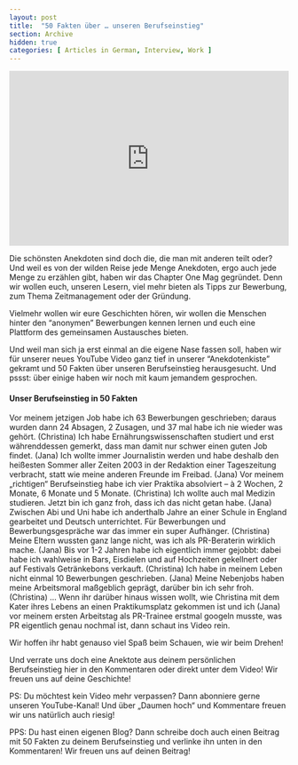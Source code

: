 ```yaml
---
layout: post
title:  "50 Fakten über … unseren Berufseinstieg"
section: Archive
hidden: true
categories: [ Articles in German, Interview, Work ]
---
```


<p><iframe style="width:100%;" height="315" src="https://www.youtube.com/embed/YEC4zXDexx0?rel=0&amp;showinfo=0" frameborder="0" allowfullscreen></iframe></p>

Die schönsten Anekdoten sind doch die, die man mit anderen teilt oder? Und weil es von der wilden Reise jede Menge Anekdoten, ergo auch jede Menge zu erzählen gibt, haben wir das Chapter One Mag gegründet. Denn wir wollen euch, unseren Lesern, viel mehr bieten als Tipps zur Bewerbung, zum Thema Zeitmanagement oder der Gründung.

Vielmehr wollen wir eure Geschichten hören, wir wollen die Menschen hinter den “anonymen” Bewerbungen kennen lernen und euch eine Plattform des gemeinsamen Austausches bieten.

Und weil man sich ja erst einmal an die eigene Nase fassen soll, haben wir für unserer neues YouTube Video ganz tief in unserer “Anekdotenkiste” gekramt und 50 Fakten über unseren Berufseinstieg herausgesucht. Und pssst: über einige haben wir noch mit kaum jemandem gesprochen.

#### Unser Berufseinstieg in 50 Fakten
Vor meinem jetzigen Job habe ich 63 Bewerbungen geschrieben; daraus wurden dann 24 Absagen, 2 Zusagen, und 37 mal habe ich nie wieder was gehört. (Christina)
Ich habe Ernährungswissenschaften studiert und erst währenddessen gemerkt, dass man damit nur schwer einen guten Job findet. (Jana)
Ich wollte immer Journalistin werden und habe deshalb den heißesten Sommer aller Zeiten 2003 in der Redaktion einer Tageszeitung verbracht, statt wie meine anderen Freunde im Freibad. (Jana)
Vor meinem „richtigen“ Berufseinstieg habe ich vier Praktika absolviert – à 2 Wochen, 2 Monate, 6 Monate und 5 Monate. (Christina)
Ich wollte auch mal Medizin studieren. Jetzt bin ich ganz froh, dass ich das nicht getan habe. (Jana)
Zwischen Abi und Uni habe ich anderthalb Jahre an einer Schule in England gearbeitet und Deutsch unterrichtet. Für Bewerbungen und Bewerbungsgespräche war das immer ein super Aufhänger. (Christina)
Meine Eltern wussten ganz lange nicht, was ich als PR-Beraterin wirklich mache. (Jana)
Bis vor 1-2 Jahren habe ich eigentlich immer gejobbt: dabei habe ich wahlweise in Bars, Eisdielen und auf Hochzeiten gekellnert oder auf Festivals Getränkebons verkauft. (Christina)
Ich habe in meinem Leben nicht einmal 10 Bewerbungen geschrieben. (Jana)
Meine Nebenjobs haben meine Arbeitsmoral maßgeblich geprägt, darüber bin ich sehr froh. (Christina)
…
Wenn ihr darüber hinaus wissen wollt, wie Christina mit dem Kater ihres Lebens an einen Praktikumsplatz gekommen ist und ich (Jana) vor meinem ersten Arbeitstag als PR-Trainee erstmal googeln musste, was PR eigentlich genau nochmal ist, dann schaut ins Video rein.

Wir hoffen ihr habt genauso viel Spaß beim Schauen, wie wir beim Drehen!

Und verrate uns doch eine Anektote aus deinem persönlichen Berufseinstieg hier in den Kommentaren oder direkt unter dem Video! Wir freuen uns auf deine Geschichte!

PS: Du möchtest kein Video mehr verpassen? Dann abonniere gerne unseren YouTube-Kanal! Und über „Daumen hoch“ und Kommentare freuen wir uns natürlich auch riesig!

PPS: Du hast einen eigenen Blog? Dann schreibe doch auch einen Beitrag mit 50 Fakten zu deinem Berufseinstieg und verlinke ihn unten in den Kommentaren! Wir freuen uns auf deinen Beitrag!
